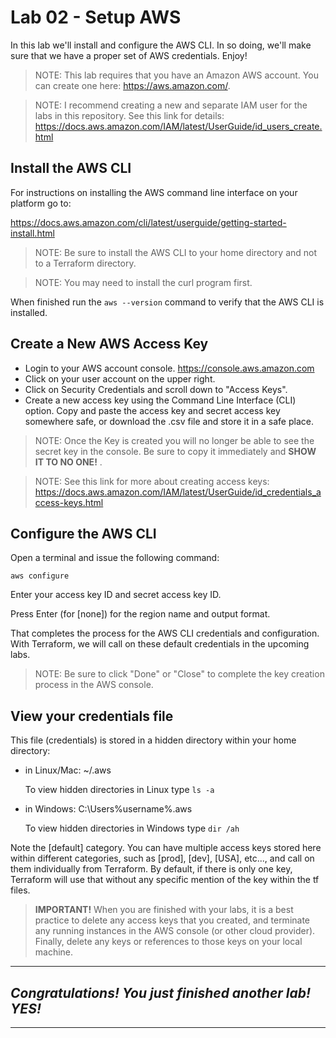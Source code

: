 # Lab 02 - Setup AWS
In this lab we'll install and configure the AWS CLI. In so doing, we'll make sure that we have a proper set of AWS credentials. Enjoy!

> NOTE: This lab requires that you have an Amazon AWS account. You can create one here: https://aws.amazon.com/. 

> NOTE: I recommend creating a new and separate IAM user for the labs in this repository. See this link for details: https://docs.aws.amazon.com/IAM/latest/UserGuide/id_users_create.html

## Install the AWS CLI
For instructions on installing the AWS command line interface on your platform go to:

https://docs.aws.amazon.com/cli/latest/userguide/getting-started-install.html

> NOTE: Be sure to install the AWS CLI to your home directory and not to a Terraform directory. 

> NOTE: You may need to install the curl program first.

When finished run the `aws --version` command to verify that the AWS CLI is installed.

## Create a New AWS Access Key
- Login to your AWS account console. https://console.aws.amazon.com 
- Click on your user account on the upper right.
- Click on Security Credentials and scroll down to "Access Keys".
- Create a new access key using the Command Line Interface (CLI) option. Copy and paste the access key and secret access key somewhere safe, or download the .csv file and store it in a safe place. 
> NOTE: Once the Key is created you will no longer be able to see the secret key in the console. Be sure to copy it immediately and **SHOW IT TO NO ONE!** .

> NOTE: See this link for more about creating access keys: https://docs.aws.amazon.com/IAM/latest/UserGuide/id_credentials_access-keys.html

## Configure the AWS CLI
Open a terminal and issue the following command:

`aws configure`

Enter your access key ID and secret access key ID.

Press Enter (for [none]) for the region name and output format. 

That completes the process for the AWS CLI credentials and configuration. With Terraform, we will call on these default credentials in the upcoming labs. 

> NOTE: Be sure to click "Done" or "Close" to complete the key creation process in the AWS console.

## View your credentials file 
This file (credentials) is stored in a hidden directory within your home directory:

- in Linux/Mac:   ~/.aws  

  To view hidden directories in Linux type `ls -a`
 
- in Windows:     C:\Users\%username%\.aws 

  To view hidden directories in Windows type `dir /ah`

Note the [default] category. You can have multiple access keys stored here within different categories, such as [prod], [dev], [USA], etc..., and call on them individually from Terraform. By default, if there is only one key, Terraform will use that without any specific mention of the key within the tf files. 

> **IMPORTANT!** When you are finished with your labs, it is a best practice to delete any access keys that you created, and terminate any running instances in the AWS console (or other cloud provider). Finally, delete any keys or references to those keys on your local machine. 

---
## *Congratulations! You just finished another lab! YES!*
---

